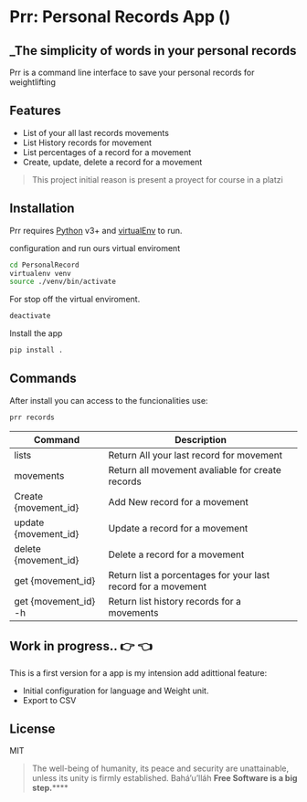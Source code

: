 # Prr: Personal Records App ()
## _The simplicity of words in your personal records

Prr is a command line interface to save your personal records for weightlifting

## Features

- List of your all last records movements
- List History records for movement
- List percentages of a record for a movement
- Create, update, delete a record for a movement


> This project initial reason is present a proyect for course in a platzi

## Installation

Prr requires [Python](https://www.python.org) v3+ and [virtualEnv](https://virtualenv.pypa.io/en/latest/) to run.

configuration and run ours virtual enviroment
```sh
cd PersonalRecord
virtualenv venv
source ./venv/bin/activate
```

For stop off the virtual enviroment.

```sh
deactivate
```
Install the app
```sh
pip install .
```
## Commands

After install you can access to the funcionalities use:
```sh
prr records
```

| Command | Description |
| ------ | ------ |
| lists | Return All your last record for movement |
| movements | Return all movement avaliable for create records |
| Create {movement_id}| Add New record for a movement |
| update {movement_id} | Update a record for a movement |
| delete {movement_id} | Delete a record for a movement |
| get {movement_id} | Return list a porcentages for your last record for a movement |
| get {movement_id} -h | Return list history records for a movements |

## Work in progress.. 👉 👈

This is a first version for a app is my intension add adittional feature:
- Initial configuration for language and Weight unit.
- Export to CSV


## License

MIT

> The well-being of humanity, its peace and security are unattainable, unless its unity is firmly established.
> Bahá’u’lláh
**Free Software is a big step.******